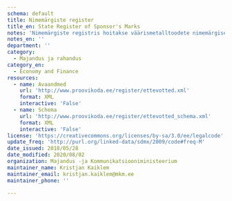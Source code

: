 ```yaml
---
schema: default
title: Nimemärgiste register
title_en: State Register of Sponsor's Marks
notes: 'Nimemärgiste registris hoitakse väärismetalltoodete nimemärgised, mis väljastatakse nende valmistajale või sissevedajale. Avaandmetena on kättesaadavaks tehtud järgmised andmed: ettevõtte andmed, nimemärgise andmed - kujutis, kommentaar, registreerimise kuupäev ja number, olek, kehtivusaeg, lisamise kuupäev.'
notes_en: ''
department: ''
category:
  - Majandus ja rahandus
category_en:
  - Economy and Finance
resources:
  - name: Avaandmed
    url: 'http://www.proovikoda.ee/register/ettevotted.xml'
    format: XML
    interactive: 'False'
  - name: Schema
    url: 'http://www.proovikoda.ee/register/ettevotted_schema.xml'
    format: XML
    interactive: 'False'
license: 'https://creativecommons.org/licenses/by-sa/3.0/ee/legalcode'
update_freq: 'http://purl.org/linked-data/sdmx/2009/code#freq-M'
date_issued: 2018/05/28
date_modified: 2020/08/02
organization: Majandus -ja Kommunikatsiooniministeerium
maintainer_name: Kristjan Kaiklem
maintainer_email: kristjan.kaiklem@mkm.ee
maintainer_phone: ''

---
```

